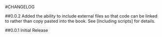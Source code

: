 #CHANGELOG

##0.0.2
Added the ability to include external files so that code can be linked to rather than copy pasted into the book.
See [Including scripts] for details.

##0.0.1
Initial Release
